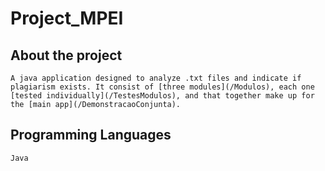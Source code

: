 # Project_MPEI

## About the project
`A java application designed to analyze .txt files and indicate if plagiarism exists. It consist of [three modules](/Modulos), each one [tested individually](/TestesModulos), and that together make up for the [main app](/DemonstracaoConjunta).`

## Programming Languages
`Java`
